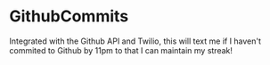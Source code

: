 # GithubCommits

Integrated with the Github API and Twilio, this will text me if I haven't commited to Github by 11pm to that I can maintain my streak!
